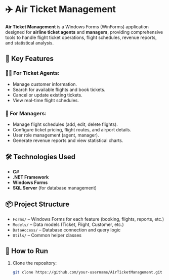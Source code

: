 # ✈️ Air Ticket Management

**Air Ticket Management** is a Windows Forms (WinForms) application designed for **airline ticket agents** and **managers**, providing comprehensive tools to handle flight ticket operations, flight schedules, revenue reports, and statistical analysis.

## 🧩 Key Features

### 👩‍💼 For Ticket Agents:
- Manage customer information.
- Search for available flights and book tickets.
- Cancel or update existing tickets.
- View real-time flight schedules.

### 🛫 For Managers:
- Manage flight schedules (add, edit, delete flights).
- Configure ticket pricing, flight routes, and airport details.
- User role management (agent, manager).
- Generate revenue reports and view statistical charts.

## 🛠 Technologies Used
- **C#**
- **.NET Framework**
- **Windows Forms**
- **SQL Server** (for database management)

## 📦 Project Structure
- `Forms/` – Windows Forms for each feature (booking, flights, reports, etc.)
- `Models/` – Data models (Ticket, Flight, Customer, etc.)
- `DataAccess/` – Database connection and query logic
- `Utils/` – Common helper classes

## 🚀 How to Run
1. Clone the repository:
   ```bash
   git clone https://github.com/your-username/AirTicketManagement.git
